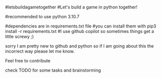 #letsbuildagametogether
#Let's build a game in python together!

#recommended to use python 3.10.7

#dependencies are in requirements.txt file
#you can install them with pip3 install -r requirements.txt
#I use github copilot so sometimes things get a little screwy ;)

sorry I am pretty new to github and python so if I am going about this the incorrect way please let me know.

Feel free to contribute 

check TODO for some tasks and brainstorming


